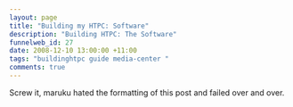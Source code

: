 ```yaml
--- 
layout: page
title: "Building my HTPC: Software"
description: "Building HTPC: The Software"
funnelweb_id: 27
date: 2008-12-10 13:00:00 +11:00
tags: "buildinghtpc guide media-center "
comments: true
---
```


Screw it, maruku hated the formatting of this post and failed over and over.
